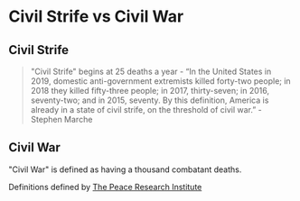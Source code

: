 # Civil Strife vs Civil War

## Civil Strife

> "Civil Strife" begins at 25 deaths a year - “In the United States in 2019, domestic anti-government extremists killed forty-two people; in 2018 they killed fifty-three people; in 2017, thirty-seven; in 2016, seventy-two; and in 2015, seventy. By this definition, America is already in a state of civil strife, on the threshold of civil war.” - Stephen Marche

## Civil War

"Civil War" is defined as having a thousand combatant deaths.

Definitions defined by [The Peace Research Institute](https://www.prio.org/)
